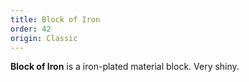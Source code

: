 ```yaml
---
title: Block of Iron
order: 42
origin: Classic
---
```


**Block of Iron** is a iron-plated material block. Very shiny.
